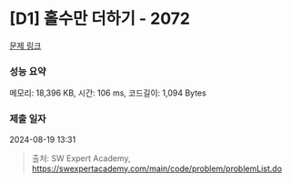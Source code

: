 # [D1] 홀수만 더하기 - 2072 

[문제 링크](https://swexpertacademy.com/main/code/problem/problemDetail.do?contestProbId=AV5QSEhaA5sDFAUq) 

### 성능 요약

메모리: 18,396 KB, 시간: 106 ms, 코드길이: 1,094 Bytes

### 제출 일자

2024-08-19 13:31



> 출처: SW Expert Academy, https://swexpertacademy.com/main/code/problem/problemList.do